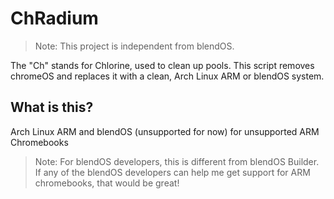 # ChRadium
> Note: This project is independent from blendOS.

The "Ch" stands for Chlorine, used to clean up pools. This script removes chromeOS and replaces it with a clean, Arch Linux ARM or blendOS system.

## What is this?

Arch Linux ARM and blendOS (unsupported for now) for unsupported ARM Chromebooks

> Note: For blendOS developers, this is different from blendOS Builder.
> If any of the blendOS developers can help me get support for ARM chromebooks, that would be great!
